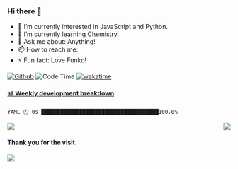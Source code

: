  ### Hi there 👋

 - 🔭 I’m currently interested in JavaScript and Python.
 - 🌱 I’m currently learning Chemistry.
 - 💬 Ask me about: Anything!
 - 📫 How to reach me: 
 - ⚡ Fun fact: Love Funko!

[![Github](https://img.shields.io/github/followers/EVAyo?label=Follow&style=social)](https://github.com/EVAyo)
![Code Time](https://img.shields.io/endpoint?style=social&url=https://codetime-api.datreks.com/badge/1959?logoColor=dark%26project=%26recentMS=0%26showProject=false)
[![wakatime](https://wakatime.com/badge/user/b490fb12-94f2-4fb4-afc7-deb540f5e8d6.svg)](https://wakatime.com/@b490fb12-94f2-4fb4-afc7-deb540f5e8d6)

<!-- waka-box start -->
#### <a href="https://gist.github.com/59f07abc8e083bfbb0b4fcd924b27fc1" target="_blank">📊 Weekly development breakdown</a>
```text
YAML 🕓 0s █████████████████████████████████████100.0%
```
<!-- Powered by https://github.com/YouEclipse/waka-box-go . -->
<!-- waka-box end -->

<!--![Top Langs](https://github.com/EVAyo/EVAyo/blob/main/github-metrics.svg)-->

<img  align="right" src="https://github-readme-stats.vercel.app/api/top-langs/?username=EVAyo&layout=compact">

<img  align="middle" src="https://github-readme-stats.vercel.app/api?username=EVAyo&show_icons=true">


#### Thank you for the visit.
![](http://profile-counter.glitch.me/EVAyo/count.svg)
